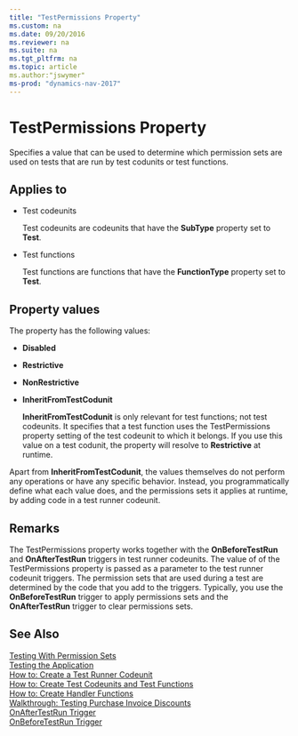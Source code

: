 ```yaml
---
title: "TestPermissions Property"
ms.custom: na
ms.date: 09/20/2016
ms.reviewer: na
ms.suite: na
ms.tgt_pltfrm: na
ms.topic: article
ms.author:"jswymer"
ms-prod: "dynamics-nav-2017"
---
```

# TestPermissions Property
Specifies a value that can be used to determine which permission sets are used on tests that are run by test codunits or test functions.

## Applies to
*  Test codeunits

    Test codeunits are codeunits that have the **SubType** property set to **Test**.
*  Test functions

    Test functions are functions that have the **FunctionType** property set to **Test**.

## Property values
The property has the following values:

*   **Disabled**
    
*   **Restrictive**
    
*   **NonRestrictive**
    
*   **InheritFromTestCodunit**
    
      **InheritFromTestCodunit** is only relevant for test functions; not test codeunits. It specifies that a test function uses the TestPermissions property setting of the test codeunit to which it belongs. If you use this value on a test codunit, the property will resolve to **Restrictive** at runtime.

Apart from **InheritFromTestCodunit**, the values themselves do not perform any operations or have any specific behavior. Instead, you programmatically define what each value does, and the permissions sets it applies at runtime, by adding code in a test runner codeunit.

## Remarks
The TestPermissions property works together with the **OnBeforeTestRun** and **OnAfterTestRun** triggers in test runner codeunits. The value of of the TestPermissions property is passed as a parameter to the test runner codeunit triggers. The permission sets that are used during a test are determined by the code that you add to the triggers. Typically, you use the **OnBeforeTestRun** trigger to apply permissions sets and the **OnAfterTestRun** trigger to clear permissions sets.

## See Also
[Testing With Permission Sets](testing-permissionsets.md)  
[Testing the Application](testing-testingapplication.md)  
[How to: Create a Test Runner Codeunit](testing-howcreatetestrunnercodeunit)  
[How to: Create Test Codeunits and Test Functions](testing-howcreatetestcodeunitsfunctions.md)  
[How to: Create Handler Functions](howcreatehandlerfunctions.md)  
[Walkthrough: Testing Purchase Invoice Discounts](testing-walkthroughtestingpurchaseinvoice.md)  
[OnAfterTestRun Trigger](trigger-onaftertestrun.md)  
[OnBeforeTestRun Trigger](trigger-onbeforetestrun.md)  